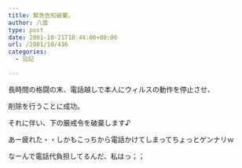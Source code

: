 ```yaml
---
title: 緊急告知破棄。
author: 八雲
type: post
date: 2001-10-21T18:44:00+00:00
url: /2001/10/416
categories:
  - 日記

---
```

長時間の格闘の末、電話越しで本人にウィルスの動作を停止させ、
  
削除を行うことに成功。
  
それに伴い、下の厳戒令を破棄します♪
  
あー疲れた・・しかもこっちから電話かけてしまってちょっとゲンナリｗ
  
なーんで電話代負担してるんだ、私はっ；；